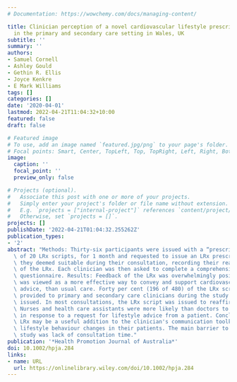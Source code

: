 ```yaml
---
# Documentation: https://wowchemy.com/docs/managing-content/

title: Clinician perception of a novel cardiovascular lifestyle prescription form
  in the primary and secondary care setting in Wales, UK
subtitle: ''
summary: ''
authors:
- Samuel Cornell
- Ashley Gould
- Gethin R. Ellis
- Joyce Kenkre
- E Mark Williams
tags: []
categories: []
date: '2020-04-01'
lastmod: 2022-04-21T11:04:32+10:00
featured: false
draft: false

# Featured image
# To use, add an image named `featured.jpg/png` to your page's folder.
# Focal points: Smart, Center, TopLeft, Top, TopRight, Left, Right, BottomLeft, Bottom, BottomRight.
image:
  caption: ''
  focal_point: ''
  preview_only: false

# Projects (optional).
#   Associate this post with one or more of your projects.
#   Simply enter your project's folder or file name without extension.
#   E.g. `projects = ["internal-project"]` references `content/project/deep-learning/index.md`.
#   Otherwise, set `projects = []`.
projects: []
publishDate: '2022-04-21T01:04:32.255262Z'
publication_types:
- '2'
abstract: "Methods: Thirty‐six participants were issued with a “prescription” pad,\
  \ of 20 LRx scripts, for 1 month and requested to issue an LRx prescription to patients\
  \ they deemed suitable during their consultation, recording their reason for use\
  \ of the LRx. Each clinician was then asked to complete a comprehensive feedback\
  \ questionnaire. Results: Feedback of the LRx was overwhelmingly positive. The script\
  \ was viewed as a more effective way to convey and support cardiovascular lifestyle\
  \ advice, than usual care. Forty per cent (196 of 480) of the LRx scripts that were\
  \ provided to primary and secondary care clinicians during the study period were\
  \ issued. In most consultations, the LRx script was issued to reaffirm dietary advice.\
  \ Nurses and health care assistants were more likely than doctors to use the LRx\
  \ in response to a request for lifestyle advice from a patient. Conclusions: The\
  \ LRx may be a useful addition to the clinician's communication toolkit to stimulate\
  \ lifestyle behaviour changes in their patients. The main barrier to use in the\
  \ study was lack of consultation time."
publication: '*Health Promotion Journal of Australia*'
doi: 10.1002/hpja.284
links:
- name: URL
  url: https://onlinelibrary.wiley.com/doi/10.1002/hpja.284
---
```

